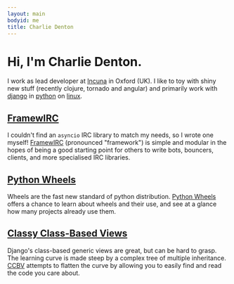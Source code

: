 ```yaml
---
layout: main
bodyid: me
title: Charlie Denton
---
```


# Hi, I'm Charlie Denton.

I work as lead developer at [Incuna][incuna] in Oxford (UK).
I like to toy with shiny new stuff (recently clojure, tornado and angular)
and primarily work with [django][django] in [python][python] on [linux][manjaro].


## [FramewIRC][framewirc]

I couldn't find an `asyncio` IRC library to match my needs, so I wrote one myself! [FramewIRC][framewirc] (pronounced "framework") is simple and modular in the hopes of being a good starting point for others to write bots, bouncers, clients, and more specialised IRC libraries.


## [Python Wheels][pythonwheels]

Wheels are the fast new standard of python distribution. [Python Wheels][pythonwheels] offers a chance to learn about wheels and their use, and see at a glance how many projects already use them.

## [Classy Class-Based Views][ccbv]

Django's class-based generic views are great, but can be hard to grasp. The learning curve is made steep by a complex tree of multiple inheritance. [CCBV][ccbv] attempts to flatten the curve by allowing you to easily find and read the code you care about.

[ccbv]: http://ccbv.co.uk/
[django]: http://djangoproject.com
[framewirc]: https://github.com/meshy/framewirc/
[incuna]: http://incuna.com
[manjaro]: http://manjaro.org
[python]: http://www.python.org/
[pythonwheels]: http://pythonwheels.com/
